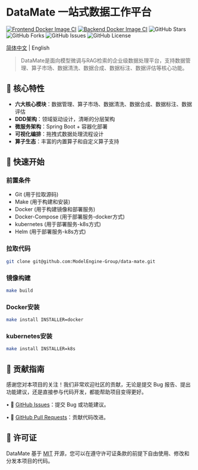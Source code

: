 # DataMate 一站式数据工作平台

[![Frontend Docker Image CI](https://github.com/ModelEngine-Group/DataMate/actions/workflows/docker-image-frontend.yml/badge.svg)](https://github.com/ModelEngine-Group/DataMate/actions/workflows/docker-image-frontend.yml)
[![Backend Docker Image CI](https://github.com/ModelEngine-Group/DataMate/actions/workflows/docker-image-backend.yml/badge.svg)](https://github.com/ModelEngine-Group/DataMate/actions/workflows/docker-image-backend.yml)
![GitHub Stars](https://img.shields.io/github/stars/ModelEngine-Group/DataMate)
![GitHub Forks](https://img.shields.io/github/forks/ModelEngine-Group/DataMate)
![GitHub Issues](https://img.shields.io/github/issues/ModelEngine-Group/DataMate)
![GitHub License](https://img.shields.io/github/license/ModelEngine-Group/DataMate)

[简体中文](./README-zh.md) | English

> DataMate是面向模型微调与RAG检索的企业级数据处理平台，支持数据管理、算子市场、数据清洗、数据合成、数据标注、数据评估等核心功能。

## 🌟 核心特性

- **六大核心模块**：数据管理、算子市场、数据清洗、数据合成、数据标注、数据评估
- **DDD架构**：领域驱动设计，清晰的分层架构
- **微服务架构**：Spring Boot + 容器化部署
- **可视化编排**：拖拽式数据处理流程设计
- **算子生态**：丰富的内置算子和自定义算子支持

## 🚀 快速开始

### 前置条件

- Git (用于拉取源码)
- Make (用于构建和安装)
- Docker (用于构建镜像和部署服务)
- Docker-Compose (用于部署服务-docker方式)
- kubernetes (用于部署服务-k8s方式)
- Helm (用于部署服务-k8s方式)

### 拉取代码

```bash
git clone git@github.com:ModelEngine-Group/data-mate.git
```

### 镜像构建

```bash
make build
```

### Docker安装

```bash
make install INSTALLER=docker
```

### kubernetes安装

```bash
make install INSTALLER=k8s
```

## 🤝 贡献指南

感谢您对本项目的关注！我们非常欢迎社区的贡献，无论是提交 Bug 报告、提出功能建议，还是直接参与代码开发，都能帮助项目变得更好。

• 📮 [GitHub Issues](../../issues)：提交 Bug 或功能建议。

• 🔧 [GitHub Pull Requests](../../pulls)：贡献代码改进。

## 📄 许可证

DataMate 基于 [MIT](LICENSE) 开源，您可以在遵守许可证条款的前提下自由使用、修改和分发本项目的代码。
